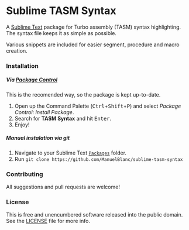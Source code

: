 
Sublime TASM Syntax
===================

A [Sublime Text] package for Turbo assembly (TASM) syntax highlighting. The syntax file keeps it as simple as possible.

Various snippets are included for easier segment, procedure and macro creation.


### Installation ###

##### Via [Package Control] #####

This is the recomended way, so the package is kept up-to-date.

1. Open up the Command Palette (<kbd>Ctrl</kbd>+<kbd>Shift</kbd>+<kbd>P</kbd>) and select *Package Control: Install Package*.
2. Search for **TASM Syntax** and hit <kbd>Enter</kbd>.
3. Enjoy!

##### Manual instalation via git #####

1. Navigate to your Sublime Text [`Packages`][Packages] folder.
2. Run `git clone https://github.com/ManuelBlanc/sublime-tasm-syntax`

[Sublime Text]: http://www.sublimetext.com/
[Package Control]: https://packagecontrol.io
[Packages]: http://docs.sublimetext.info/en/latest/basic_concepts.html#the-packages-directory

### Contributing ###

All suggestions and pull requests are welcome!


### License ###

This is free and unencumbered software released into the public domain.  
See the [LICENSE](../master/LICENSE) file for more info.
